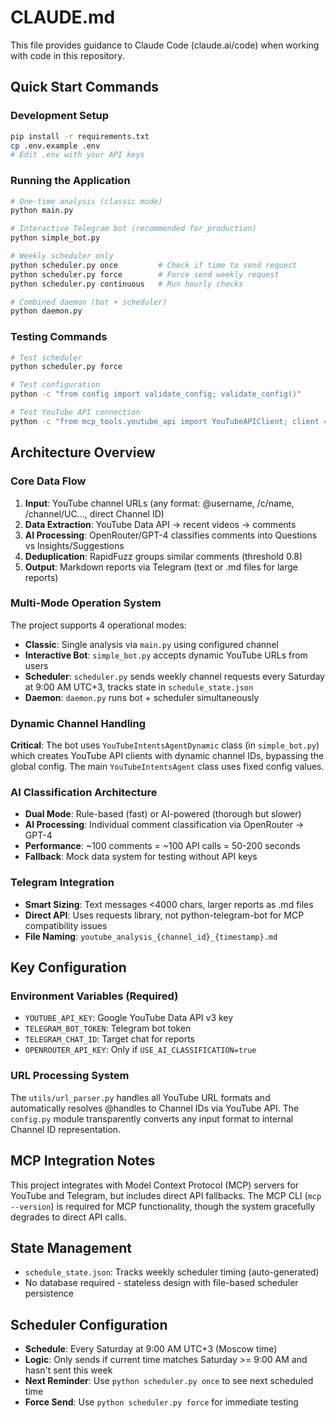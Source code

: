 # CLAUDE.md

This file provides guidance to Claude Code (claude.ai/code) when working with code in this repository.

## Quick Start Commands

### Development Setup
```bash
pip install -r requirements.txt
cp .env.example .env
# Edit .env with your API keys
```

### Running the Application
```bash
# One-time analysis (classic mode)
python main.py

# Interactive Telegram bot (recommended for production)  
python simple_bot.py

# Weekly scheduler only
python scheduler.py once         # Check if time to send request
python scheduler.py force        # Force send weekly request
python scheduler.py continuous   # Run hourly checks

# Combined daemon (bot + scheduler)
python daemon.py
```

### Testing Commands
```bash
# Test scheduler
python scheduler.py force

# Test configuration
python -c "from config import validate_config; validate_config()"

# Test YouTube API connection
python -c "from mcp_tools.youtube_api import YouTubeAPIClient; client = YouTubeAPIClient(); print(len(client.get_recent_videos()))"
```

## Architecture Overview

### Core Data Flow
1. **Input**: YouTube channel URLs (any format: @username, /c/name, /channel/UC..., direct Channel ID)
2. **Data Extraction**: YouTube Data API → recent videos → comments
3. **AI Processing**: OpenRouter/GPT-4 classifies comments into Questions vs Insights/Suggestions  
4. **Deduplication**: RapidFuzz groups similar comments (threshold 0.8)
5. **Output**: Markdown reports via Telegram (text or .md files for large reports)

### Multi-Mode Operation System
The project supports 4 operational modes:
- **Classic**: Single analysis via `main.py` using configured channel
- **Interactive Bot**: `simple_bot.py` accepts dynamic YouTube URLs from users
- **Scheduler**: `scheduler.py` sends weekly channel requests every Saturday at 9:00 AM UTC+3, tracks state in `schedule_state.json`
- **Daemon**: `daemon.py` runs bot + scheduler simultaneously

### Dynamic Channel Handling
**Critical**: The bot uses `YouTubeIntentsAgentDynamic` class (in `simple_bot.py`) which creates YouTube API clients with dynamic channel IDs, bypassing the global config. The main `YouTubeIntentsAgent` class uses fixed config values.

### AI Classification Architecture
- **Dual Mode**: Rule-based (fast) or AI-powered (thorough but slower)
- **AI Processing**: Individual comment classification via OpenRouter → GPT-4
- **Performance**: ~100 comments = ~100 API calls = 50-200 seconds
- **Fallback**: Mock data system for testing without API keys

### Telegram Integration
- **Smart Sizing**: Text messages <4000 chars, larger reports as .md files  
- **Direct API**: Uses requests library, not python-telegram-bot for MCP compatibility issues
- **File Naming**: `youtube_analysis_{channel_id}_{timestamp}.md`

## Key Configuration

### Environment Variables (Required)
- `YOUTUBE_API_KEY`: Google YouTube Data API v3 key
- `TELEGRAM_BOT_TOKEN`: Telegram bot token  
- `TELEGRAM_CHAT_ID`: Target chat for reports
- `OPENROUTER_API_KEY`: Only if `USE_AI_CLASSIFICATION=true`

### URL Processing System
The `utils/url_parser.py` handles all YouTube URL formats and automatically resolves @handles to Channel IDs via YouTube API. The `config.py` module transparently converts any input format to internal Channel ID representation.

## MCP Integration Notes
This project integrates with Model Context Protocol (MCP) servers for YouTube and Telegram, but includes direct API fallbacks. The MCP CLI (`mcp --version`) is required for MCP functionality, though the system gracefully degrades to direct API calls.

## State Management
- `schedule_state.json`: Tracks weekly scheduler timing (auto-generated)
- No database required - stateless design with file-based scheduler persistence

## Scheduler Configuration
- **Schedule**: Every Saturday at 9:00 AM UTC+3 (Moscow time)
- **Logic**: Only sends if current time matches Saturday >= 9:00 AM and hasn't sent this week
- **Next Reminder**: Use `python scheduler.py once` to see next scheduled time
- **Force Send**: Use `python scheduler.py force` for immediate testing